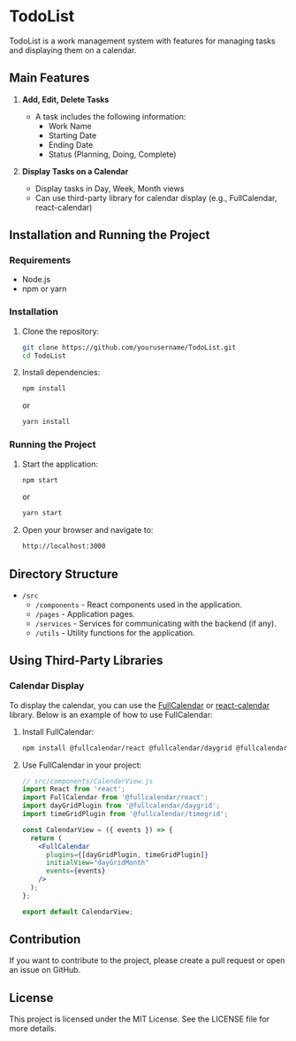 # TodoList

TodoList is a work management system with features for managing tasks and displaying them on a calendar.

## Main Features

1. **Add, Edit, Delete Tasks**
    - A task includes the following information: 
      - Work Name
      - Starting Date
      - Ending Date
      - Status (Planning, Doing, Complete)

2. **Display Tasks on a Calendar**
    - Display tasks in Day, Week, Month views
    - Can use third-party library for calendar display (e.g., FullCalendar, react-calendar)

## Installation and Running the Project

### Requirements

- Node.js
- npm or yarn

### Installation

1. Clone the repository:

    ```sh
    git clone https://github.com/yourusername/TodoList.git
    cd TodoList
    ```

2. Install dependencies:

    ```sh
    npm install
    ```

    or

    ```sh
    yarn install
    ```

### Running the Project

1. Start the application:

    ```sh
    npm start
    ```

    or

    ```sh
    yarn start
    ```

2. Open your browser and navigate to:

    ```sh
    http://localhost:3000
    ```

## Directory Structure

- `/src`
  - `/components` - React components used in the application.
  - `/pages` - Application pages.
  - `/services` - Services for communicating with the backend (if any).
  - `/utils` - Utility functions for the application.

## Using Third-Party Libraries

### Calendar Display

To display the calendar, you can use the [FullCalendar](https://fullcalendar.io/) or [react-calendar](https://github.com/wojtekmaj/react-calendar) library. Below is an example of how to use FullCalendar:

1. Install FullCalendar:

    ```sh
    npm install @fullcalendar/react @fullcalendar/daygrid @fullcalendar/timegrid
    ```

2. Use FullCalendar in your project:

    ```jsx
    // src/components/CalendarView.js
    import React from 'react';
    import FullCalendar from '@fullcalendar/react';
    import dayGridPlugin from '@fullcalendar/daygrid';
    import timeGridPlugin from '@fullcalendar/timegrid';

    const CalendarView = ({ events }) => {
      return (
        <FullCalendar
          plugins={[dayGridPlugin, timeGridPlugin]}
          initialView="dayGridMonth"
          events={events}
        />
      );
    };

    export default CalendarView;
    ```

## Contribution

If you want to contribute to the project, please create a pull request or open an issue on GitHub.

## License

This project is licensed under the MIT License. See the LICENSE file for more details.

